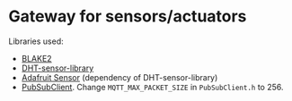 # Gateway for sensors/actuators

Libraries used:

 * [BLAKE2](https://github.com/BLAKE2/BLAKE2)
 * [DHT-sensor-library](https://github.com/adafruit/DHT-sensor-library)
 * [Adafruit Sensor](https://github.com/adafruit/Adafruit_Sensor) (dependency of
    DHT-sensor-library)
 * [PubSubClient](https://github.com/256dpi/arduino-mqtt/). Change
   `MQTT_MAX_PACKET_SIZE` in `PubSubClient.h` to 256.

